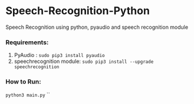 # Speech-Recognition-Python
Speech Recognition using python, pyaudio and speech recognition module
### Requirements:
1. PyAudio : ``` sudo pip3 install pyaudio ```
2. speechrecognition module: ``` sudo pip3 install --upgrade speechrecognition ```

### How to Run:
```python3 main.py``` ``
